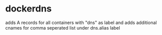 # dockerdns

adds A records for all containers with "dns" as label
and adds additional cnames for comma seperated list under dns.alias label
